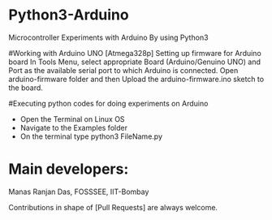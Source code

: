 # Python3-Arduino
Microcontroller Experiments with Arduino By using Python3 

#Working with Arduino UNO [Atmega328p]
Setting up firmware for Arduino board
In Tools Menu, select appropriate Board (Arduino/Genuino UNO) and Port as the available serial port to which Arduino is connected.
Open arduino-firmware folder and then Upload the arduino-firmware.ino sketch to the board.

#Executing python codes for doing experiments on Arduino
* Open the Terminal on Linux OS 
* Navigate to the Examples folder
* On the terminal type python3 FileName.py

# Main developers:

Manas Ranjan Das, FOSSSEE, IIT-Bombay

Contributions in shape of [Pull Requests] are always welcome.
